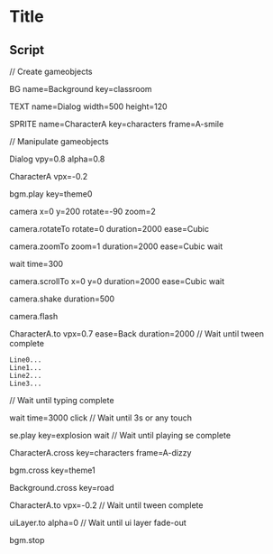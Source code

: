 # Title

## Script

// Create gameobjects

BG
  name=Background
  key=classroom

TEXT
  name=Dialog
  width=500
  height=120

SPRITE
  name=CharacterA
  key=characters
  frame=A-smile


// Manipulate gameobjects

Dialog
  vpy=0.8
  alpha=0.8

CharacterA
  vpx=-0.2

bgm.play
  key=theme0

camera
  x=0
  y=200
  rotate=-90
  zoom=2

camera.rotateTo
  rotate=0
  duration=2000
  ease=Cubic

camera.zoomTo
  zoom=1
  duration=2000
  ease=Cubic
  wait

wait
  time=300

camera.scrollTo
  x=0
  y=0
  duration=2000
  ease=Cubic
  wait

camera.shake
  duration=500

camera.flash


CharacterA.to
  vpx=0.7
  ease=Back
  duration=2000
// Wait until tween complete


```Dialog.typing, speed=100
Line0...
Line1...
Line2...
Line3...
```
// Wait until typing complete

wait
  time=3000
  click
// Wait until 3s or any touch

se.play
  key=explosion
  wait
// Wait until playing se complete

CharacterA.cross
  key=characters
  frame=A-dizzy

bgm.cross
  key=theme1

Background.cross
  key=road

CharacterA.to
  vpx=-0.2
// Wait until tween complete

uiLayer.to
  alpha=0
// Wait until ui layer fade-out

bgm.stop

